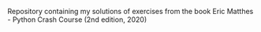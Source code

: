 Repository containing my solutions of exercises from the book Eric Matthes - Python Crash Course (2nd edition, 2020)
